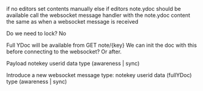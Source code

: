 if no editors
  set contents manually
else if editors
  note.ydoc should be available
    call the websocket message handler with the note.ydoc content the same as when a websocket message is received

Do we need to lock?
  No


Full YDoc will be available from GET note/{key} 
We can init the doc with this before connecting to the websocket? Or after.


Payload
  notekey
  userid
  data
  type (awareness | sync)

Introduce a new websocket message
  type: 
  notekey
  userid
  data (fullYDoc)
  type (awareness | sync)
